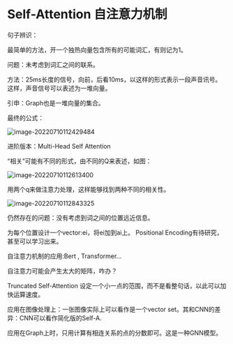 # Self-Attention 自注意力机制

句子辨识：

最简单的方法，开一个独热向量包含所有的可能词汇，有则记为1。

问题：未考虑到词汇之间的联系。

方法：25ms长度的信号，向前，后看10ms，以这样的形式表示一段声音讯号。这样，声音信号可以表述为一堆向量。

引申：Graph也是一堆向量的集合。



最终的公式：

![image-20220710112429484](C:\Users\YichuanMa\AppData\Roaming\Typora\typora-user-images\image-20220710112429484.png)





进阶版本：Multi-Head Self Attention

“相关”可能有不同的形式，由不同的Q来表述，如图：



![image-20220710112613400](C:\Users\YichuanMa\AppData\Roaming\Typora\typora-user-images\image-20220710112613400.png)

用两个q来做注意力处理，这样能够找到两种不同的相关性。

![image-20220710112843325](C:\Users\YichuanMa\AppData\Roaming\Typora\typora-user-images\image-20220710112843325.png)





仍然存在的问题：没有考虑到词之间的位置远近信息。

为每个位置设计一个vector:ei，将ei加到ai上。  Positional Encoding有待研究，甚至可以学习出来。

自注意力机制的应用:Bert , Transformer...



自注意力可能会产生太大的矩阵，咋办？

Truncated Self-Attention 设定一个小一点的范围，而不是看整句话，以此可以加快运算速度。

应用在图像处理上：一张图像实际上可以看作是一个vector set。其和CNN的差异：CNN可以看作简化版的Self-A.



应用在Graph上时，只用计算有相连关系的点的分数即可。这是一种GNN模型。
